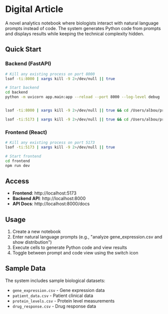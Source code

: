 # Digital Article

A novel analytics notebook where biologists interact with natural language prompts instead of code. The system generates Python code from prompts and displays results while keeping the technical complexity hidden.

## Quick Start

### Backend (FastAPI)
```bash
# Kill any existing process on port 8000
lsof -ti:8000 | xargs kill -9 2>/dev/null || true

# Start backend
cd backend
python -m uvicorn app.main:app --reload --port 8000 --log-level debug


lsof -ti:8000 | xargs kill -9 2>/dev/null || true && cd /Users/albou/projects/reverse-notebook/backend && python -m uvicorn app.main:app --reload --port 8000

lsof -ti:5173 | xargs kill -9 2>/dev/null || true && cd /Users/albou/projects/reverse-notebook/frontend/ && npm run dev
```

### Frontend (React)
```bash
# Kill any existing process on port 5173
lsof -ti:5173 | xargs kill -9 2>/dev/null || true

# Start frontend
cd frontend
npm run dev
```

## Access
- **Frontend**: http://localhost:5173
- **Backend API**: http://localhost:8000
- **API Docs**: http://localhost:8000/docs

## Usage
1. Create a new notebook
2. Enter natural language prompts (e.g., "analyze gene_expression.csv and show distribution")
3. Execute cells to generate Python code and view results
4. Toggle between prompt and code view using the switch icon

## Sample Data
The system includes sample biological datasets:
- `gene_expression.csv` - Gene expression data
- `patient_data.csv` - Patient clinical data
- `protein_levels.csv` - Protein level measurements
- `drug_response.csv` - Drug response data